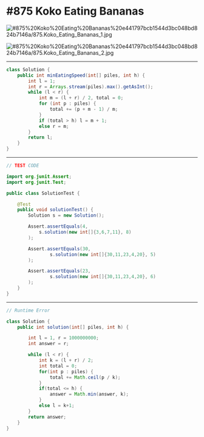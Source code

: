 # #875 Koko Eating Bananas

![#875%20Koko%20Eating%20Bananas%20e441797bcb1544d3bc048bd824b7146a/875.Koko_Eating_Bananas_1.jpg](#875%20Koko%20Eating%20Bananas%20e441797bcb1544d3bc048bd824b7146a/875.Koko_Eating_Bananas_1.jpg)

![#875%20Koko%20Eating%20Bananas%20e441797bcb1544d3bc048bd824b7146a/875.Koko_Eating_Bananas_2.jpg](#875%20Koko%20Eating%20Bananas%20e441797bcb1544d3bc048bd824b7146a/875.Koko_Eating_Bananas_2.jpg)

---

```java
class Solution {
    public int minEatingSpeed(int[] piles, int h) {
        int l = 1;
        int r = Arrays.stream(piles).max().getAsInt();
        while (l < r) {
            int m = (l + r) / 2, total = 0;
            for (int p : piles) {
                total += (p + m - 1) / m;
            }
            if (total > h) l = m + 1;            
            else r = m;
        }
        return l;
    }
}
```

---

```java
// TEST CODE

import org.junit.Assert;
import org.junit.Test;

public class SolutionTest {

    @Test
    public void solutionTest() {
        Solution s = new Solution();

        Assert.assertEquals(4,
            s.solution(new int[]{3,6,7,11}, 8)
        );

        Assert.assertEquals(30,
                s.solution(new int[]{30,11,23,4,20}, 5)
        );

        Assert.assertEquals(23,
                s.solution(new int[]{30,11,23,4,20}, 6)
        );
    }
}
```

---

```java
// Runtime Error

class Solution {
    public int solution(int[] piles, int h) {

        int l = 1, r = 1000000000;
        int answer = r;

        while (l < r) {
            int k = (l + r) / 2;
            int total = 0;
            for(int p : piles) {
                total += Math.ceil(p / k);
            }
            if(total <= h) {
                answer = Math.min(answer, k);
            }
            else l = k+1;
        }
        return answer;
    }
}
```